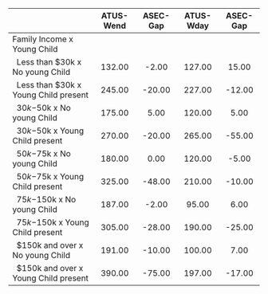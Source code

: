 
|                      |    ATUS-Wend |     ASEC-Gap |    ATUS-Wday |     ASEC-Gap |
| -------------------- | :----------: | :----------: | :----------: | :----------: |
| Family Income x Young Child |              |              |              |              |
| &nbsp;&nbsp;Less than $30k x No young Child |       132.00 |        -2.00 |       127.00 |        15.00 |
| &nbsp;&nbsp;Less than $30k x Young Child present |       245.00 |       -20.00 |       227.00 |       -12.00 |
| &nbsp;&nbsp;$30k-$50k x No young Child |       175.00 |         5.00 |       120.00 |         5.00 |
| &nbsp;&nbsp;$30k-$50k x Young Child present |       270.00 |       -20.00 |       265.00 |       -55.00 |
| &nbsp;&nbsp;$50k-$75k x No young Child |       180.00 |         0.00 |       120.00 |        -5.00 |
| &nbsp;&nbsp;$50k-$75k x Young Child present |       325.00 |       -48.00 |       210.00 |       -10.00 |
| &nbsp;&nbsp;$75k-$150k x No young Child |       187.00 |        -2.00 |        95.00 |         6.00 |
| &nbsp;&nbsp;$75k-$150k x Young Child present |       305.00 |       -28.00 |       190.00 |       -25.00 |
| &nbsp;&nbsp;$150k and over x No young Child |       191.00 |       -10.00 |       100.00 |         7.00 |
| &nbsp;&nbsp;$150k and over x Young Child present |       390.00 |       -75.00 |       197.00 |       -17.00 |


